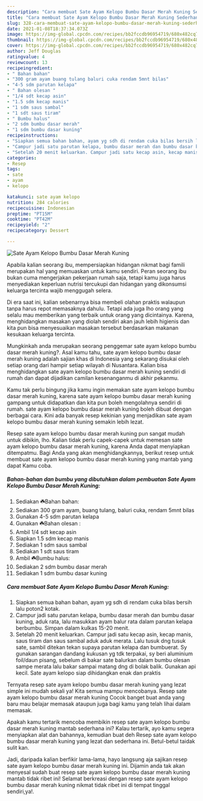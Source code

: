 ```yaml
---
description: "Cara membuat Sate Ayam Kelopo Bumbu Dasar Merah Kuning Sederhana Untuk Jualan"
title: "Cara membuat Sate Ayam Kelopo Bumbu Dasar Merah Kuning Sederhana Untuk Jualan"
slug: 328-cara-membuat-sate-ayam-kelopo-bumbu-dasar-merah-kuning-sederhana-untuk-jualan
date: 2021-01-08T18:37:34.073Z
image: https://img-global.cpcdn.com/recipes/bb2fccdb96954719/680x482cq70/sate-ayam-kelopo-bumbu-dasar-merah-kuning-foto-resep-utama.jpg
thumbnail: https://img-global.cpcdn.com/recipes/bb2fccdb96954719/680x482cq70/sate-ayam-kelopo-bumbu-dasar-merah-kuning-foto-resep-utama.jpg
cover: https://img-global.cpcdn.com/recipes/bb2fccdb96954719/680x482cq70/sate-ayam-kelopo-bumbu-dasar-merah-kuning-foto-resep-utama.jpg
author: Jeff Douglas
ratingvalue: 4
reviewcount: 13
recipeingredient:
- " Bahan bahan"
- "300 gram ayam buang tulang baluri cuka rendam 5mnt bilas"
- "4-5 sdm parutan kelapa"
- " Bahan olesan "
- "1/4 sdt kecap asin"
- "1.5 sdm kecap manis"
- "1 sdm saus sambal"
- "1 sdt saus tiram"
- " Bumbu halus"
- "2 sdm bumbu dasar merah"
- "1 sdm bumbu dasar kuning"
recipeinstructions:
- "Siapkan semua bahan bahan, ayam yg sdh di rendam cuka bilas bersih lalu poton2 kotak."
- "Campur jadi satu parutan kelapa, bumbu dasar merah dan bumbu dasar kuning, aduk rata, lalu masukkan ayam balur rata dalam parutan kelapa berbumbu. Simpan dalam kulkas 15-20 menit."
- "Setelah 20 menit keluarkan. Campur jadi satu kecap asin, kecap manis, saus tiram dan saus sambal aduk aduk merata. Lalu tusuk dng tusuk sate, sambil ditekan tekan supaya parutan kelapa dan bumbuerat. Sy gunakan sarangan dandang kukusan yg tdk terpakai, sy beri aluminium foil/daun pisang, sebelum di bakar sate balurkan dalam bumbu olesan sampe merata lalu bakar sampai matang dng di bolak balik. Gunakan api kecil. Sate ayam kelopo siap dihidangkan enak dan praktis"
categories:
- Resep
tags:
- sate
- ayam
- kelopo

katakunci: sate ayam kelopo 
nutrition: 284 calories
recipecuisine: Indonesian
preptime: "PT15M"
cooktime: "PT42M"
recipeyield: "2"
recipecategory: Dessert

---
```



![Sate Ayam Kelopo Bumbu Dasar Merah Kuning](https://img-global.cpcdn.com/recipes/bb2fccdb96954719/680x482cq70/sate-ayam-kelopo-bumbu-dasar-merah-kuning-foto-resep-utama.jpg)

Apabila kalian seorang ibu, mempersiapkan hidangan nikmat bagi famili merupakan hal yang memuaskan untuk kamu sendiri. Peran seorang ibu bukan cuma mengerjakan pekerjaan rumah saja, tetapi kamu juga harus menyediakan keperluan nutrisi tercukupi dan hidangan yang dikonsumsi keluarga tercinta wajib menggugah selera.

Di era  saat ini, kalian sebenarnya bisa membeli olahan praktis walaupun tanpa harus repot memasaknya dahulu. Tetapi ada juga lho orang yang selalu mau memberikan yang terbaik untuk orang yang dicintainya. Karena, menghidangkan masakan yang diolah sendiri akan jauh lebih higienis dan kita pun bisa menyesuaikan masakan tersebut berdasarkan makanan kesukaan keluarga tercinta. 



Mungkinkah anda merupakan seorang penggemar sate ayam kelopo bumbu dasar merah kuning?. Asal kamu tahu, sate ayam kelopo bumbu dasar merah kuning adalah sajian khas di Indonesia yang sekarang disukai oleh setiap orang dari hampir setiap wilayah di Nusantara. Kalian bisa menghidangkan sate ayam kelopo bumbu dasar merah kuning sendiri di rumah dan dapat dijadikan camilan kesenanganmu di akhir pekanmu.

Kamu tak perlu bingung jika kamu ingin memakan sate ayam kelopo bumbu dasar merah kuning, karena sate ayam kelopo bumbu dasar merah kuning gampang untuk didapatkan dan kita pun boleh mengolahnya sendiri di rumah. sate ayam kelopo bumbu dasar merah kuning boleh dibuat dengan berbagai cara. Kini ada banyak resep kekinian yang menjadikan sate ayam kelopo bumbu dasar merah kuning semakin lebih lezat.

Resep sate ayam kelopo bumbu dasar merah kuning pun sangat mudah untuk dibikin, lho. Kalian tidak perlu capek-capek untuk memesan sate ayam kelopo bumbu dasar merah kuning, karena Anda dapat menyiapkan ditempatmu. Bagi Anda yang akan menghidangkannya, berikut resep untuk membuat sate ayam kelopo bumbu dasar merah kuning yang mantab yang dapat Kamu coba.

<!--inarticleads1-->

##### Bahan-bahan dan bumbu yang dibutuhkan dalam pembuatan Sate Ayam Kelopo Bumbu Dasar Merah Kuning:

1. Sediakan  ☘️Bahan bahan:
1. Sediakan 300 gram ayam, buang tulang, baluri cuka, rendam 5mnt bilas
1. Gunakan 4-5 sdm parutan kelapa
1. Gunakan  ☘️Bahan olesan :
1. Ambil 1/4 sdt kecap asin
1. Siapkan 1.5 sdm kecap manis
1. Sediakan 1 sdm saus sambal
1. Sediakan 1 sdt saus tiram
1. Ambil  ☘️Bumbu halus:
1. Sediakan 2 sdm bumbu dasar merah
1. Sediakan 1 sdm bumbu dasar kuning




<!--inarticleads2-->

##### Cara membuat Sate Ayam Kelopo Bumbu Dasar Merah Kuning:

1. Siapkan semua bahan bahan, ayam yg sdh di rendam cuka bilas bersih lalu poton2 kotak.
1. Campur jadi satu parutan kelapa, bumbu dasar merah dan bumbu dasar kuning, aduk rata, lalu masukkan ayam balur rata dalam parutan kelapa berbumbu. Simpan dalam kulkas 15-20 menit.
1. Setelah 20 menit keluarkan. Campur jadi satu kecap asin, kecap manis, saus tiram dan saus sambal aduk aduk merata. Lalu tusuk dng tusuk sate, sambil ditekan tekan supaya parutan kelapa dan bumbuerat. Sy gunakan sarangan dandang kukusan yg tdk terpakai, sy beri aluminium foil/daun pisang, sebelum di bakar sate balurkan dalam bumbu olesan sampe merata lalu bakar sampai matang dng di bolak balik. Gunakan api kecil. Sate ayam kelopo siap dihidangkan enak dan praktis




Ternyata resep sate ayam kelopo bumbu dasar merah kuning yang lezat simple ini mudah sekali ya! Kita semua mampu mencobanya. Resep sate ayam kelopo bumbu dasar merah kuning Cocok banget buat anda yang baru mau belajar memasak ataupun juga bagi kamu yang telah lihai dalam memasak.

Apakah kamu tertarik mencoba membikin resep sate ayam kelopo bumbu dasar merah kuning mantab sederhana ini? Kalau tertarik, ayo kamu segera menyiapkan alat dan bahannya, kemudian buat deh Resep sate ayam kelopo bumbu dasar merah kuning yang lezat dan sederhana ini. Betul-betul taidak sulit kan. 

Jadi, daripada kalian berfikir lama-lama, hayo langsung aja sajikan resep sate ayam kelopo bumbu dasar merah kuning ini. Dijamin anda tak akan menyesal sudah buat resep sate ayam kelopo bumbu dasar merah kuning mantab tidak ribet ini! Selamat berkreasi dengan resep sate ayam kelopo bumbu dasar merah kuning nikmat tidak ribet ini di tempat tinggal sendiri,ya!.

